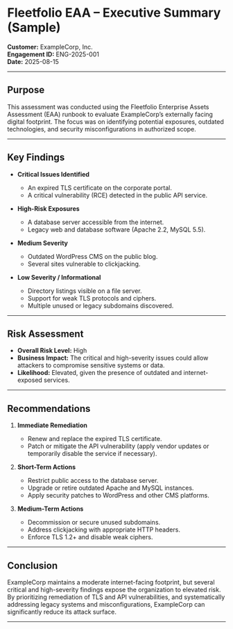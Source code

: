 # Fleetfolio EAA – Executive Summary (Sample)

**Customer:** ExampleCorp, Inc.  
**Engagement ID:** ENG-2025-001  
**Date:** 2025-08-15  

---

## Purpose

This assessment was conducted using the Fleetfolio Enterprise Assets Assessment (EAA) runbook to evaluate ExampleCorp’s
externally facing digital footprint. The focus was on identifying potential exposures, outdated technologies, and security
misconfigurations in authorized scope.

---

## Key Findings

- **Critical Issues Identified**
  - An expired TLS certificate on the corporate portal.
  - A critical vulnerability (RCE) detected in the public API service.

- **High-Risk Exposures**
  - A database server accessible from the internet.
  - Legacy web and database software (Apache 2.2, MySQL 5.5).

- **Medium Severity**
  - Outdated WordPress CMS on the public blog.
  - Several sites vulnerable to clickjacking.

- **Low Severity / Informational**
  - Directory listings visible on a file server.
  - Support for weak TLS protocols and ciphers.
  - Multiple unused or legacy subdomains discovered.

---

## Risk Assessment

- **Overall Risk Level:** High  
- **Business Impact:** The critical and high-severity issues could allow attackers to compromise sensitive systems or data.  
- **Likelihood:** Elevated, given the presence of outdated and internet-exposed services.  

---

## Recommendations

1. **Immediate Remediation**
   - Renew and replace the expired TLS certificate.
   - Patch or mitigate the API vulnerability (apply vendor updates or temporarily disable the service if necessary).

2. **Short-Term Actions**
   - Restrict public access to the database server.  
   - Upgrade or retire outdated Apache and MySQL instances.  
   - Apply security patches to WordPress and other CMS platforms.  

3. **Medium-Term Actions**
   - Decommission or secure unused subdomains.  
   - Address clickjacking with appropriate HTTP headers.  
   - Enforce TLS 1.2+ and disable weak ciphers.  

---

## Conclusion

ExampleCorp maintains a moderate internet-facing footprint, but several critical and high-severity findings expose the
organization to elevated risk. By prioritizing remediation of TLS and API vulnerabilities, and systematically addressing
legacy systems and misconfigurations, ExampleCorp can significantly reduce its attack surface.

---
